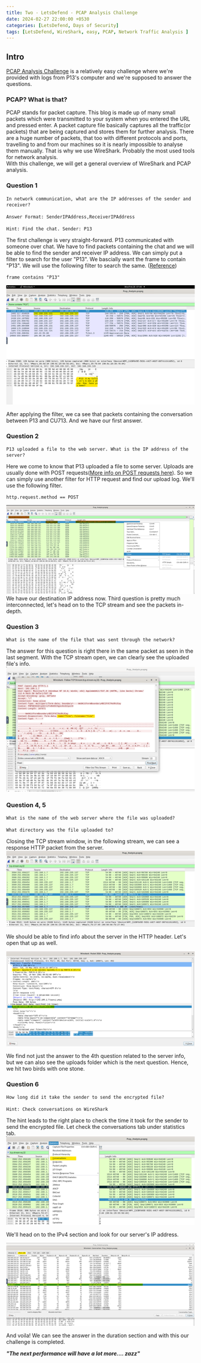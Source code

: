 ```yaml
---
title: Two - LetsDefend - PCAP Analysis Challenge
date: 2024-02-27 22:00:00 +0530
categories: [LetsDefend, Days of Security]
tags: [LetsDefend, WireShark, easy, PCAP, Network Traffic Analysis ]
---
```


## Intro
[PCAP Analysis Challenge](https://app.letsdefend.io/challenge/pcap-analysis) is a relatively easy challenge where we're provided with logs from P13's computer and we're supposed to answer the questions. 

### PCAP? What is that?
PCAP stands for packet capture. This blog is made up of many small packets which were transmitted to your system when you entered the URL and pressed enter. A packet capture file basically captures all the traffic(or packets) that are being captured and stores them for further analysis. There are a huge number of packets, that too with different protocols and ports, travelling to and from our machines so it is nearly impossible to analyse them manually. That is why we use WireShark. Probably the most used tools for network analysis.  
With this challenge, we will get a general overview of WireShark and PCAP analysis.

### Question 1
```
In network communication, what are the IP addresses of the sender and receiver?

Answer Format: SenderIPAddress,ReceiverIPAddress

Hint: Find the chat. Sender: P13
```
The first challenge is very straight-forward. P13 communicated with someone over chat. We have to find packets containing the chat and we will be able to find the sender and receiver IP address. 
We can simply put a filter to search for the user "P13". We bascially want the frame to contain "P13". We will use the following filter to search the same. ([Reference](https://www.wireshark.org/docs/man-pages/wireshark-filter.html))
```
frame contains "P13"
```
![chal_1](/assets/pcap-analysis/chal_1.png)

After applying the filter, we ca see that packets containing the conversation between P13 and CU713. And we have our first answer.

### Question 2
```
P13 uploaded a file to the web server. What is the IP address of the server?

```
Here we come to know that P13 uploaded a file to some server. Uploads are usually done with POST requests([More info on POST requests here](https://developer.mozilla.org/en-US/docs/Web/HTTP/Methods/POST)). So we can simply use another filter for HTTP request and find our upload log. We'll use the following filter.
```
http.request.method == POST
``` 
![chat_2](/assets/pcap-analysis/chal_2_1.png)  
We have our destination IP address now. Third question is pretty much interconnected, let's head on to the TCP stream and see the packets in-depth.

### Question 3
```
What is the name of the file that was sent through the network?
```
The answer for this question is right there in the same packet as seen in the last segment. With the TCP stream open, we can clearly see the uploaded file's info.
![chal_3](/assets/pcap-analysis/chal_3.png)

### Question 4, 5
```
What is the name of the web server where the file was uploaded?

What directory was the file uploaded to?
```
Closing the TCP stream window, in the following stream, we can see a response HTTP packet from the server. 
![chal_4_1](/assets/pcap-analysis/chal_4_1.png)  

We should be able to find info about the server in the HTTP header. Let's open that up as well.

![chal_4n5](/assets/pcap-analysis/chal_4n5.png)

We find not just the answer to the 4th question related to the server info, but we can also see the uploads folder which is the next question. Hence, we hit two birds with one stone.

### Question 6
```
How long did it take the sender to send the encrypted file?

Hint: Check conversations on WireShark
```
The hint leads to the right place to check the time it took for the sender to send the encrypted file. Let check the conversations tab under statistics tab.
![chal_6](/assets/pcap-analysis/chal_6_1.png)

We'll head on to the IPv4 section and look for our server's IP address.

![chal_6_2](/assets/pcap-analysis/chal_6_2.png)

And voila! We can see the answer in the duration section and with this our challenge is completed.

***"The next performance will have a lot more.... zazz"***